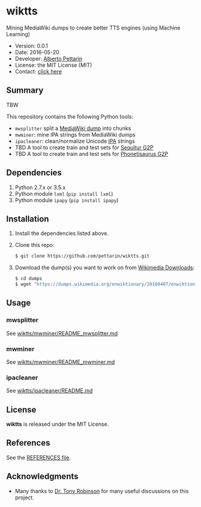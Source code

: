 # wiktts 

Mining MediaWiki dumps to create better TTS engines (using Machine Learning)

* Version: 0.0.1
* Date: 2016-05-20
* Developer: [Alberto Pettarin](http://www.albertopettarin.it/)
* License: the MIT License (MIT)
* Contact: [click here](http://www.albertopettarin.it/contact.html)


## Summary

TBW

This repository contains the following Python tools:

* ``mwsplitter`` split a [MediaWiki dump](https://dumps.wikimedia.org/backup-index.html) into chunks
* ``mwminer``: mine IPA strings from MediaWiki dumps
* ``ipacleaner``: clean/normalize Unicode [IPA](http://www.internationalphoneticassociation.org/) strings
* TBD A tool to create train and test sets for [Sequitur G2P](https://www-i6.informatik.rwth-aachen.de/web/Software/g2p.html)
* TBD A tool to create train and test sets for [Phonetisaurus G2P](https://github.com/AdolfVonKleist/Phonetisaurus)


## Dependencies

1. Python 2.7.x or 3.5.x 
2. Python module ``lxml`` (``pip install lxml``)
3. Python module ``ipapy`` (``pip install ipapy``)


## Installation

1. Install the dependencies listed above. 

2. Clone this repo:
    ```bash
    $ git clone https://github.com/pettarin/wiktts.git
    ```

3. Download the dump(s) you want to work on from [Wikimedia Downloads](https://dumps.wikimedia.org/backup-index.html):
    ```bash
    $ cd dumps
    $ wget "https://dumps.wikimedia.org/enwiktionary/20160407/enwiktionary-20160407-pages-meta-current.xml.bz2"
    ```


## Usage

### mwsplitter

See [wiktts/mwminer/README_mwsplitter.md](wiktts/mwminer/README_mwsplitter.md)

### mwminer

See [wiktts/mwminer/README_mwminer.md](wiktts/mwminer/README_mwminer.md)

### ipacleaner

See [wiktts/ipacleaner/README.md](wiktts/ipacleaner/README.md)


## License

**wiktts** is released under the MIT License.


## References

See the [REFERENCES file](REFERENCES.md).


## Acknowledgments

* Many thanks to [Dr. Tony Robinson](https://www.speechmatics.com/) for many useful discussions on this project.



